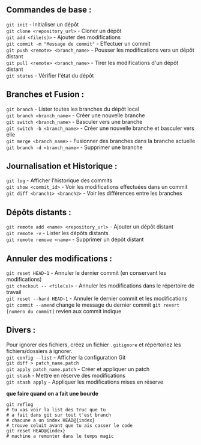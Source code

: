 ## Commandes de base :
`git init` - Initialiser un dépôt  
`git clone <repository_url>` - Cloner un dépôt  
`git add <file(s)>` - Ajouter des modifications  
`git commit -m "Message de commit"` - Effectuer un commit  
`git push <remote> <branch_name>` - Pousser les modifications vers un dépôt distant  
`git pull <remote> <branch_name>` - Tirer les modifications d'un dépôt distant  
`git status` - Vérifier l'état du dépôt  

## Branches et Fusion :
`git branch` - Lister toutes les branches du dépôt local  
`git branch <branch_name>` - Créer une nouvelle branche  
`git switch <branch_name>` - Basculer vers une branche  
`git switch -b <branch_name>` - Créer une nouvelle branche et basculer vers elle  
`git merge <branch_name>` - Fusionner des branches dans la branche actuelle  
`git branch -d <branch_name>` - Supprimer une branche  

## Journalisation et Historique :
`git log` - Afficher l'historique des commits  
`git show <commit_id>` - Voir les modifications effectuées dans un commit  
`git diff <branch1> <branch2>` - Voir les différences entre les branches  

## Dépôts distants :
`git remote add <name> <repository_url>` - Ajouter un dépôt distant  
`git remote -v` - Lister les dépôts distants  
`git remote remove <name>` - Supprimer un dépôt distant  

## Annuler des modifications :
`git reset HEAD~1` - Annuler le dernier commit (en conservant les modifications)  
`git checkout -- <file(s)>` - Annuler les modifications dans le répertoire de travail  
`git reset --hard HEAD~1` - Annuler le dernier commit et les modifications  
`git commit --amend` change le message du dernier commit
`git revert [numero du commit]` revien aux commit indique    

## Divers :
Pour ignorer des fichiers, créez un fichier `.gitignore` et répertoriez les fichiers/dossiers à ignorer.  
`git config --list` - Afficher la configuration Git  
`git diff > patch_name.patch`  
`git apply patch_name.patch` - Créer et appliquer un patch  
`git stash` - Mettre en réserve des modifications  
`git stash apply` - Appliquer les modifications mises en réserve  

****que faire quand on a fait une bourde****
```
git reflog
# tu vas voir la list des truc que tu
# a fait dans git sur tout t'est branch
# chacune a un index HEAD@{index}
# trouve celuit avant que tu ais casser le code
git reset HEAD@{index}
# machine a remonter dans le temps magic
```